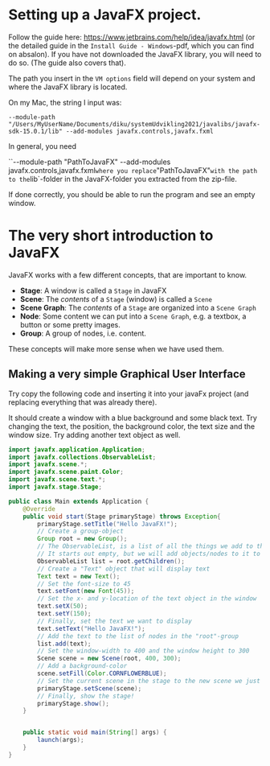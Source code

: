 # Setting up a JavaFX project.


Follow the guide here: https://www.jetbrains.com/help/idea/javafx.html (or the detailed guide in the `Install Guide - Windows`-pdf, which you can find on absalon).
If you have not downloaded the JavaFX library, you will need to do so. (The guide also covers that).

The path you insert in the `VM options` field will depend on your system and where the JavaFX library is located.

On my Mac, the string I input was:

`--module-path "/Users/MyUserName/Documents/diku/systemUdvikling2021/javalibs/javafx-sdk-15.0.1/lib" --add-modules javafx.controls,javafx.fxml`

In general, you need

``--module-path "PathToJavaFX" --add-modules javafx.controls,javafx.fxml`
where you replace `"PathToJavaFX"` with the path to the `lib`-folder in the JavaFX-folder you extracted from the zip-file.


If done correctly, you should be able to run the program and see an empty window.


# The very short introduction to JavaFX

JavaFX works with a few different concepts, that are important to know.

- **Stage**: A window is called a `Stage` in JavaFX
- **Scene**: The *contents* of a `Stage` (window) is called a `Scene`
- **Scene Graph**: The *contents* of a `Stage` are organized into a `Scene Graph`
- **Node**: Some content we can put into a `Scene Graph`, e.g. a textbox, a button or some pretty images.
- **Group**: A group of nodes, i.e. content.

These concepts will make more sense when we have used them.

## Making a very simple Graphical User Interface

Try copy the following code and inserting it into your javaFx project (and replacing everything that was already there).

It should create a window with a blue background and some black text.
Try changing the text, the position, the background color, the text size and the window size.
Try adding another text object as well.

```java
import javafx.application.Application;
import javafx.collections.ObservableList;
import javafx.scene.*;
import javafx.scene.paint.Color;
import javafx.scene.text.*;
import javafx.stage.Stage;

public class Main extends Application {
    @Override
    public void start(Stage primaryStage) throws Exception{
        primaryStage.setTitle("Hello JavaFX!");
        // Create a group-object
        Group root = new Group();
        // The ObservableList, is a list of all the things we add to the group.
        // It starts out empty, but we will add objects/nodes to it to display them in our window
        ObservableList list = root.getChildren();
        // Create a "Text" object that will display text
        Text text = new Text();
        // Set the font-size to 45
        text.setFont(new Font(45));
        // Set the x- and y-location of the text object in the window
        text.setX(50);
        text.setY(150);
        // Finally, set the text we want to display
        text.setText("Hello JavaFX!");
        // Add the text to the list of nodes in the "root"-group
        list.add(text);
        // Set the window-width to 400 and the window height to 300
        Scene scene = new Scene(root, 400, 300);
        // Add a background-color
        scene.setFill(Color.CORNFLOWERBLUE);
        // Set the current scene in the stage to the new scene we just created, only containing our root-object.
        primaryStage.setScene(scene);
        // Finally, show the stage!
        primaryStage.show();
    }


    public static void main(String[] args) {
        launch(args);
    }
}
```
